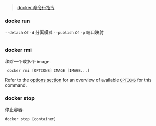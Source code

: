 
> [docker 命令行指令](https://docs.docker.com/engine/reference/commandline/rmi/)

### docke run

`--detach` or `-d` 分离模式
`--publish` or `-p` 端口映射
```shell

```

### docker rmi

移除一个或多个 image.

```shell
 docker rmi [OPTIONS] IMAGE [IMAGE...]
```

Refer to the [options section](https://docs.docker.com/engine/reference/commandline/rmi/#options) for an overview of available [`OPTIONS`](https://docs.docker.com/engine/reference/commandline/rmi/#options) for this command.

### docker stop

停止容器.

```shell
docker stop [container]
```
